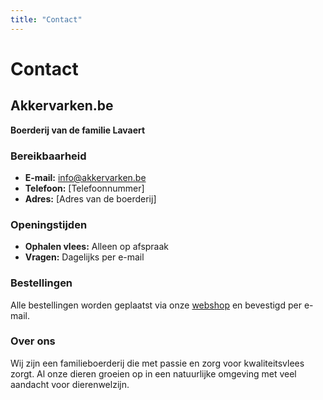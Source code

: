 ```yaml
---
title: "Contact"
---
```


# Contact

## Akkervarken.be
**Boerderij van de familie Lavaert**

### Bereikbaarheid
- **E-mail:** info@akkervarken.be
- **Telefoon:** [Telefoonnummer]
- **Adres:** [Adres van de boerderij]

### Openingstijden
- **Ophalen vlees:** Alleen op afspraak
- **Vragen:** Dagelijks per e-mail

### Bestellingen
Alle bestellingen worden geplaatst via onze [webshop](/webshop/) en bevestigd per e-mail.

### Over ons
Wij zijn een familieboerderij die met passie en zorg voor kwaliteitsvlees zorgt. Al onze dieren groeien op in een natuurlijke omgeving met veel aandacht voor dierenwelzijn.